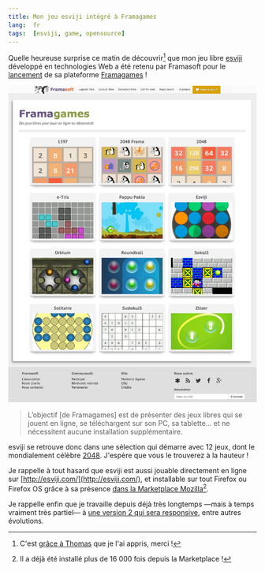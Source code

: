 ```yaml
---
title: Mon jeu esviji intégré à Framagames
lang:  fr
tags:  [esviji, game, opensource]
---
```


Quelle heureuse surprise ce matin de découvrir[^grace] que mon jeu libre [esviji](http://esviji.com/) développé en technologies Web a été retenu par Framasoft pour le [lancement](http://framablog.org/2015/06/18/framagames-des-jeux-pour-changer-les-idees-aux-lyceens/) de sa plateforme [Framagames](http://framagames.org/) !

[^grace]: C'est [grâce à Thomas](https://twitter.com/iamtzi/status/611796760487399424) que je l'ai appris, merci !

![](framagames.jpg "La page d'accueil de Framagames")

> L’objectif [de Framagames] est de présenter des jeux libres qui se jouent en ligne, se téléchargent sur son PC, sa tablette… et ne nécessitent aucune installation supplémentaire.

esviji se retrouve donc dans une sélection qui démarre avec 12 jeux, dont le mondialement célèbre [2048](https://fr.wikipedia.org/wiki/2048_%28jeu_vid%C3%A9o%29). J'espère que vous le trouverez à la hauteur !

Je rappelle à tout hasard que esviji est aussi jouable directement en ligne sur [http://esviji.com/](http://esviji.com/), et installable sur tout Firefox ou Firefox OS grâce à sa présence [dans la Marketplace Mozilla](https://marketplace.firefox.com/app/esviji)[^install].

[^install]: Il a déjà été installé plus de 16 000 fois depuis la Marketplace !

Je rappelle enfin que je travaille depuis déjà très longtemps —mais à temps vraiment très partiel— à [une version 2 qui sera responsive](/2015/03/esviji-v2-sera-completement-responsive.html), entre autres évolutions.
